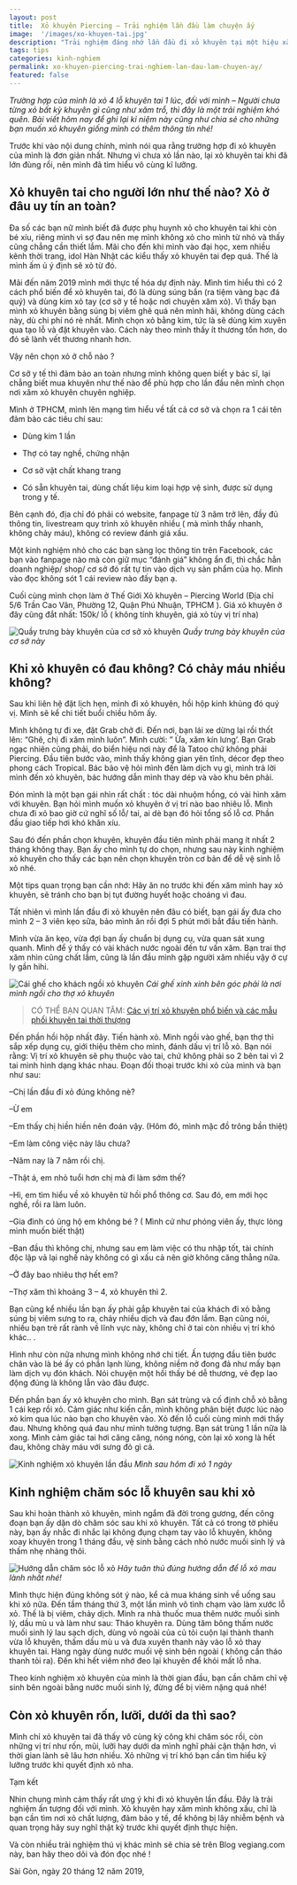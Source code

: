 ```yaml
---
layout: post
title:  Xỏ khuyên Piercing – Trải nghiệm lần đầu làm chuyện ấy
image:  '/images/xo-khuyen-tai.jpg'
description: "Trải nghiệm đáng nhớ lần đầu đi xỏ khuyên tại một hiệu xăm xỏ piercing. Bạn có thể tham khảo địa chỉ, cách thức thực hiện cũng như cách vệ sinh chăm sóc lỗ xỏ"
tags: tips
categories: kinh-nghiem
permalink: xo-khuyen-piercing-trai-nghiem-lan-dau-lam-chuyen-ay/
featured: false
---
```

_Trường hợp của mình là xỏ 4 lỗ khuyên tai 1 lúc, đối với mình – Người chưa từng xỏ bất kỳ khuyên gì cũng như xăm trổ, thì đây là một trải nghiệm khó quên. Bài viết hôm nay để ghi lại kỉ niệm này cũng như chia sẻ cho những bạn muốn xỏ khuyên giống mình có thêm thông tin nhé!_

Trước khi vào nội dung chính, mình nói qua rằng trường hợp đi xỏ khuyên của mình là đơn giản nhất. Nhưng vì chưa xỏ lần nào, lại xỏ khuyên tai khi đã lớn đùng rồi, nên mình đã tìm hiểu vô cùng kĩ lưỡng.

## Xỏ khuyên tai cho người lớn như thế nào? Xỏ ở đâu uy tín an toàn?

Đa số các bạn nữ mình biết đã được phụ huynh xỏ cho khuyên tai khi còn bé xíu, riêng mình vì sợ đau nên mẹ mình không xỏ cho mình từ nhỏ và thấy cũng chẳng cần thiết lắm. Mãi cho đến khi mình vào đại học, xem nhiều kênh thời trang, idol Hàn Nhật các kiểu thấy xỏ khuyên tai đẹp quá. Thế là mình ấm ủ ý định sẽ xỏ từ đó.

Mãi đến năm 2019 mình mới thực tế hóa dự định này. Mình tìm hiểu thì có 2 cách phổ biến để xỏ khuyên tai, đó là dùng súng bắn (ra tiệm vàng bạc đá quý) và dùng kim xỏ tay (cơ sở y tế hoặc nơi chuyên xăm xỏ). Vì thấy bạn mình xỏ khuyên bằng súng bị viêm ghê quá nên mình hãi, không dùng cách này, dù chi phí nó rẻ nhất. Mình chọn xỏ bằng kim, tức là sẽ dùng kim xuyên qua tạo lỗ và đặt khuyên vào.  Cách này theo mình thấy ít thương tổn hơn, do đó sẽ lành vết thương nhanh hơn.

Vậy nên chọn xỏ ở chỗ nào ?

Cơ sở y tế thì đảm bảo an toàn nhưng mình không quen biết y bác sĩ, lại chẳng biết mua khuyên như thế nào để phù hợp cho lần đầu nên mình chọn nơi xăm xỏ khuyên chuyên nghiệp.

Mình ở TPHCM, mình lên mạng tìm hiểu về tất cả cơ sở và chọn ra 1 cái tên đảm bảo các tiêu chí sau:

-	Dùng kim 1 lần

-	Thợ có tay nghề, chứng nhận

-	Cơ sở vật chất khang trang

-	Có sẵn khuyên tai, dùng chất liệu kim loại hợp vệ sinh, được sử dụng trong y tế.

Bên cạnh đó, địa chỉ đó phải có website, fanpage từ 3 năm trở lên,  đầy đủ thông tin, livestream quy trình xỏ khuyên nhiều ( mà mình thấy nhanh, không chảy máu), không có review đánh giá xấu. 

Một kinh nghiệm nhỏ cho các bạn sàng lọc thông tin trên Facebook, các bạn vào fanpage nào mà còn giữ mục “đánh giá” không ẩn đi, thì chắc hẳn doanh nghiệp/ shop/ cơ sở đó rất tự tin vào dịch vụ sản phẩm của họ. Mình vào đọc không sót 1 cái review nào đấy bạn ạ.

Cuối cùng mình chọn làm ở Thế Giới Xỏ khuyên – Piercing World (Địa chỉ 5/6 Trần Cao Vân, Phường 12, Quận Phú Nhuận, TPHCM ). Giá xỏ khuyên ở đây cũng đắt nhất: 150k/ lỗ ( không tính khuyên, giá xỏ tùy vị trí nha)

![Quầy trưng bày khuyên của cơ sở xỏ khuyên](/images/dia-chi-xo-khuyen-tai-Tphcm.jpg)
_Quầy trưng bày khuyên của cơ sở này_

## Khi xỏ khuyên có đau không? Có chảy máu nhiều không?

Sau khi liên hệ đặt lịch hẹn, mình đi xỏ khuyên, hồi hộp kinh khủng đó quý vị. Mình sẽ kể chi tiết buổi chiều hôm ấy.

Mình không tự đi xe, đặt Grab chở đi. Đến nơi, bạn lái xe dừng lại rồi thốt lên: “Ghê, chị đi xăm mình luôn”. Mình cười: ” Ừa, xăm kín lưng’. Bạn Grab ngạc nhiên cũng phải, do biển hiệu nơi này để là Tatoo chứ không phải Piercing. Đầu tiên bước vào, mình thấy không gian yên tĩnh, décor đẹp theo phong cách Tropical. Bác bảo vệ hỏi mình đến làm dịch vụ gì, mình trả lời mình đến xỏ khuyên, bác hướng dẫn mình thay dép và vào khu bên phải.

Đón mình là một bạn gái nhìn rất chất : tóc dài nhuộm hồng, có vài hình xăm với khuyên. Bạn hỏi mình muốn xỏ khuyên ở vị trí nào bao nhiêu lỗ. Mình chưa đi xỏ bao giờ cứ nghĩ số lỗ/ tai, ai dè bạn đó hỏi tổng số lỗ cơ. Phần đầu giao tiếp hơi khó khăn xíu.

Sau đó đến phần chọn khuyên, khuyên đầu tiên mình phải mang ít nhất 2 tháng không thay. Bạn ấy cho mình tự do chọn, nhưng sau này kinh nghiệm xỏ khuyên cho thấy các bạn nên chọn khuyên tròn cơ bản để dễ vệ sinh lỗ xỏ nhé.

Một tips quan trọng bạn cần nhớ: Hãy ăn no trước khi đến xăm mình hay xỏ khuyên, sẽ tránh cho bạn bị tụt đường huyết hoặc choáng vì đau.

Tất nhiên vì mình lần đầu đi xỏ khuyên nên đâu có biết, bạn gái ấy đưa cho mình 2 – 3 viên kẹo sữa, bảo mình ăn rồi đợi 5 phút mới bắt đầu tiến hành.

Mình vừa ăn kẹo, vừa đợi bạn ấy chuẩn bị dụng cụ, vừa quan sát xung quanh. Mình để ý thấy có vài khách nước ngoài đến tư vấn xăm. Bạn trai thợ xăm nhìn cũng chất lắm, cũng là lần đầu mình gặp người xăm nhiều vậy ở cự ly gần hihi.

![Cái ghế cho khách ngồi xỏ khuyên](/images/noi-xo-khuyen-an-toan-tai-tphcm.jpg)
_Cái ghế xinh xinh bên góc phải là nơi mình ngồi cho thợ xỏ khuyên_

> CÓ THỂ BẠN QUAN TÂM: [Các vị trí xỏ khuyên phổ biến và các mẫu phối khuyên tai thời thượng](https://vegiang.com/cac-vi-tri-xo-khuyen-pho-bin-piercing-positions/)

Đến phần hồi hộp nhất đây. Tiến hành xỏ. Mình ngồi vào ghế, bạn thợ thì sắp xếp dụng cụ, giới thiệu thêm cho mình, đánh dấu vị trí lỗ xỏ. Bạn nói rằng: Vị trí xỏ khuyên sẽ phụ thuộc vào tai, chứ không phải so 2 bên tai vì 2 tai mình hình dạng khác nhau. Đoạn đối thoại trước khi xỏ của mình và bạn như sau:

–Chị lần đầu đi xỏ đúng không nè?

–Ừ em

–Em thấy chị hiền hiền nên đoán vậy. (Hôm đó, mình mặc đồ trông bần thiệt)

–Em làm công việc này lâu chưa?

–Năm nay là 7 năm rồi chị.

–Thật á, em nhỏ tuổi hơn chị mà đi làm sớm thế?

–Hì, em tìm hiểu về xỏ khuyên từ hồi phổ thông cơ. Sau đó, em mới học nghề, rồi ra làm luôn.

–Gia đình có ủng hộ em không bé ? ( Mình cứ như phóng viên ấy, thực lòng mình muốn biết thật)

–Ban đầu thì không chị, nhưng sau em làm việc có thu nhập tốt, tài chính độc lập vả lại nghề này không có gì xấu cả nên giờ không căng thẳng nữa.

–Ở đây bao nhiêu thợ hết em?

–Thợ xăm thì khoảng 3 – 4, xỏ khuyên thì 2.

Bạn cũng kể nhiều lần bạn ấy phải gắp khuyên tai của khách đi xỏ bằng súng bị viêm sưng to ra, chảy nhiều dịch và đau đớn lắm. Bạn cũng nói, nhiều bạn trẻ rất rành về lĩnh vực này, không chỉ ở tai còn nhiều vị trí khó khác.. .

Hình như còn nữa nhưng mình không nhớ chi tiết. Ấn tượng đầu tiên bước chân vào là bé ấy có phần lạnh lùng, không niềm nở đong đả như mấy bạn làm dịch vụ đón khách. Nói chuyện một hồi thấy bé dễ thương, vẻ đẹp lao động đúng là không lẫn vào đâu được.

Đến phần bạn ấy xỏ khuyên cho mình. Bạn sát trùng và cố định chỗ xỏ bằng 1 cái kẹp rồi xỏ. Cảm giác như kiến cắn, mình không phân biệt được lúc nào xỏ kim qua lúc nào bạn cho khuyên vào. Xỏ đến lỗ cuối cùng mình mới thấy đau. Nhưng không quá đau như mình tưởng tượng. Bạn sát trùng 1 lần nữa là xong. Mình cảm giác tai hơi căng căng, nóng nóng, còn lại xỏ xong là hết đau, không chảy máu với sưng đỏ gì cả.

![Kinh nghiệm xỏ khuyên lần đầu](/images/xo-khuyen-piercing-vegiang.com.jpg)
_Mình sau hôm đi xỏ 1 ngày_

## Kinh nghiệm chăm sóc lỗ khuyên sau khi xỏ

Sau khi hoàn thành xỏ khuyên, mình ngắm đã đời trong gương, đến công đoạn bạn ấy dặn dò chăm sóc sau khi xỏ khuyên. Tất cả có trong tờ phiếu này, bạn ấy nhắc đi nhắc lại không đụng chạm tay vào lỗ khuyên, không xoay khuyên trong 1 tháng đầu, vệ sinh bằng cách nhỏ nước muối sinh lý và thấm nhẹ nhàng thôi.

![Hướng dẫn chăm sóc lỗ xỏ](/images/huong-dan-cham-soc-lo-xo-khuyen.jpg)
_Hãy tuân thủ đúng hướng dẫn để lỗ xỏ mau lành nhất nhé!_

Mình thực hiện đúng không sót ý nào, kể cả mua kháng sinh về uống sau khi xỏ nữa. Đến tầm tháng thứ 3, một lần mình vô tình chạm vào làm xước lỗ xỏ. Thế là bị viêm, chảy dịch. Mình ra nhà thuốc mua thêm nước muối sinh lý, dầu mù u và làm như sau: Tháo khuyên ra. Dùng tăm bông thấm nước muối sinh lý lau sạch dịch, dùng vỏ ngoài của củ tỏi cuộn lại thành thanh vừa lỗ khuyên, thấm dầu mù u và đưa xuyên thanh này vào lỗ xỏ thay khuyên tai. Hàng ngày dùng nước muối vệ sinh bên ngoài ( không cần tháo thanh tỏi ra). Đến khi hết viêm nhớ đeo lại khuyên để khỏi mất lỗ nha.

Theo kinh nghiệm xỏ khuyên của mình là thời gian đầu, bạn cần chăm chỉ vệ sinh bên ngoài bằng nước muối sinh lý, đừng để bị viêm nặng quá nhé!

## Còn xỏ khuyên rốn, lưỡi, dưới da thì sao?

Mình chỉ xỏ khuyên tai đã thấy vô cùng kỳ công khi chăm sóc rồi, còn những vị trí như rốn, mũi, lưỡi hay dưới da mình nghĩ phải cận thận hơn, vì thời gian lành sẽ lâu hơn nhiều. Xỏ những vị trí khó bạn cần tìm hiểu kỹ lưỡng trước khi quyết định xỏ nha.

Tạm kết

Nhìn chung mình cảm thấy rất ưng ý khi đi xỏ khuyên lần đầu. Đây là trải nghiệm ấn tượng đối với mình. Xỏ khuyên hay xăm mình không xấu, chỉ là bạn cần tìm nơi xỏ chất lượng, đảm bảo y tế, để không bị lây nhiễm bệnh và quan trọng hãy suy nghĩ thật kỹ trước khi quyết định thực hiện.

Và còn nhiều trải nghiệm thú vị khác mình sẽ chia sẻ trên Blog vegiang.com này, ban hãy theo dõi và đón đọc nhé !

Sài Gòn, ngày 20 tháng 12 năm 2019,
